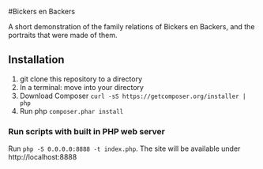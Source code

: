 #Bickers en Backers

A short demonstration of the family relations of Bickers en Backers, and the portraits that were made of them.

## Installation

1. git clone this repository to a directory
1. In a terminal: move into your directory
1. Download Composer ```curl -sS https://getcomposer.org/installer | php```
1. Run php ```composer.phar install```

### Run scripts with built in PHP web server
Run `php -S 0.0.0.0:8888 -t index.php`. The site will be available under http://localhost:8888